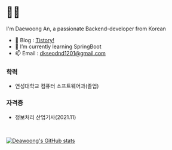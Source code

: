 # 🙌🏻
I'm Daewoong An, a passionate Backend-developer from Korean
<br>

- :book: Blog : <a href="https://woongzzi.tistory.com/">Tistory!</a></li>
- 🌱 I’m currently learning SpringBoot
- 📫 Email : dkseodnd1201@gmail.com
</ui>

### 학력
- 연성대학교 컴퓨터 소프트웨어과(졸업)

### 자격증
- 정보처리 산업기사(2021.11)

<br>

[![Deawoong's GitHub stats](https://github-readme-stats.vercel.app/api?username=dkseodnd1201)](https://github.com/anuraghazra/github-readme-stats)
<!-- [![Top Langs](https://github-readme-stats.vercel.app/api/top-langs/?username=dkseodnd1201&layout=compact)](https://github.com/anuraghazra/github-readme-stats) -->

